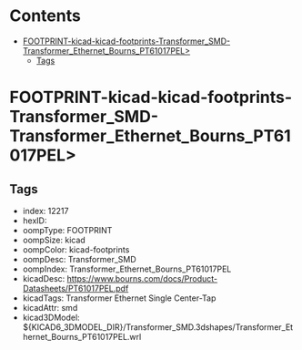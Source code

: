 



Contents
========

* [FOOTPRINT-kicad-kicad-footprints-Transformer_SMD-Transformer_Ethernet_Bourns_PT61017PEL>](#footprint-kicad-kicad-footprints-transformer_smd-transformer_ethernet_bourns_pt61017pel)
	* [Tags](#tags)

# FOOTPRINT-kicad-kicad-footprints-Transformer_SMD-Transformer_Ethernet_Bourns_PT61017PEL>

## Tags

- index: 12217
- hexID: 
- oompType: FOOTPRINT
- oompSize: kicad
- oompColor: kicad-footprints
- oompDesc: Transformer_SMD
- oompIndex: Transformer_Ethernet_Bourns_PT61017PEL
- kicadDesc: https://www.bourns.com/docs/Product-Datasheets/PT61017PEL.pdf
- kicadTags: Transformer Ethernet Single Center-Tap
- kicadAttr: smd
- kicad3DModel: ${KICAD6_3DMODEL_DIR}/Transformer_SMD.3dshapes/Transformer_Ethernet_Bourns_PT61017PEL.wrl
